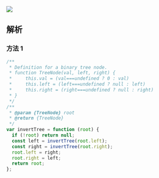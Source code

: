 ![](https://output66.oss-cn-beijing.aliyuncs.com/img/20220224211929.png)

## 解析

### 方法 1

```js
/**
 * Definition for a binary tree node.
 * function TreeNode(val, left, right) {
 *     this.val = (val===undefined ? 0 : val)
 *     this.left = (left===undefined ? null : left)
 *     this.right = (right===undefined ? null : right)
 * }
 */
/**
 * @param {TreeNode} root
 * @return {TreeNode}
 */
var invertTree = function (root) {
  if (!root) return null;
  const left = invertTree(root.left);
  const right = invertTree(root.right);
  root.left = right;
  root.right = left;
  return root;
};
```
